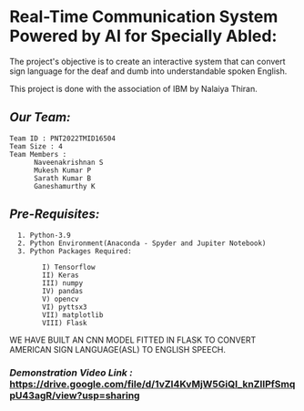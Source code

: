# **Real-Time Communication System Powered by AI for Specially Abled:**

  The project's objective is to create an interactive system that can convert sign language for the deaf and dumb into understandable spoken English.
  
  This project is done with the association of IBM by Nalaiya Thiran.
  
## _Our Team:_
    
    Team ID : PNT2022TMID16504
    Team Size : 4
    Team Members : 
          Naveenakrishnan S
          Mukesh Kumar P
          Sarath Kumar B
          Ganeshamurthy K
          
  
  
## _Pre-Requisites:_

      1. Python-3.9
      2. Python Environment(Anaconda - Spyder and Jupiter Notebook)
      3. Python Packages Required:
            
            I) Tensorflow
            II) Keras
            III) numpy
            IV) pandas
            V) opencv
            VI) pyttsx3
            VII) matplotlib
            VIII) Flask

WE HAVE BUILT AN CNN MODEL FITTED IN FLASK TO CONVERT AMERICAN SIGN LANGUAGE(ASL) TO ENGLISH SPEECH.

### _Demonstration Video Link :_ https://drive.google.com/file/d/1vZI4KvMjW5GiQI_knZlIPfSmqpU43agR/view?usp=sharing
